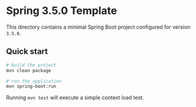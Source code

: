 # Spring 3.5.0 Template

This directory contains a minimal Spring Boot project configured for version `3.5.0`.

## Quick start

```bash
# build the project
mvn clean package

# run the application
mvn spring-boot:run
```

Running `mvn test` will execute a simple context load test.
